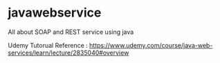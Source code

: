 # javawebservice
All about SOAP and REST service using java

Udemy Tutorual Reference : https://www.udemy.com/course/java-web-services/learn/lecture/2835040#overview
